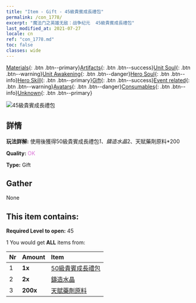 ```yaml
---
title: "Item - Gift - 45級貴賓成長禮包"
permalink: /con_1778/
excerpt: "魔法门之英雄无敌：战争纪元  45級貴賓成長禮包"
last_modified_at: 2021-07-27
locale: cn
ref: "con_1778.md"
toc: false
classes: wide
---
```

 [Materials](/ItemsCN/){: .btn .btn--primary}[Artifacts](/ItemsCN/Artifacts/){: .btn .btn--success}[Unit Soul](/ItemsCN/UnitSoul/){: .btn .btn--warning}[Unit Awakening](/ItemsCN/UnitAwakening/){: .btn .btn--danger}[Hero Soul](/ItemsCN/HeroSoul/){: .btn .btn--info}[Hero Skill](/ItemsCN/HeroSkill/){: .btn .btn--primary}[Gift](/ItemsCN/Gift/){: .btn .btn--success}[Event related](/ItemsCN/Events/){: .btn .btn--warning}[Avatars](/ItemsCN/Avatars/){: .btn .btn--danger}[Consumables](/ItemsCN/Consumables/){: .btn .btn--info}[Unknown](/ItemsCN/Unknown/){: .btn .btn--primary}

 ![45級貴賓成長禮包](/images/t/i_907220.png)

## 詳情
 **玩法詳解:** 使用後獲得50級貴賓成長禮包*1、鑄造水晶*2、天賦藥劑原料*200

 **Quality:** <span style="color: #DA70D6">OK</span>

 **Type:** Gift

## Gather

  None

## This item contains:

 **Required Level to open:** 45

 1 You would get **ALL** items  from:

  | Nr | Amount |     Item    |
  |:---|:-------|:------------|
  | 1 |  **1x** | [50級貴賓成長禮包](/cn/Items/con_1779/) |  | 
  | 2 |  **2x** | [鑄造水晶](/cn/Items/art_189/) |  | 
  | 3 |  **200x** | [天賦藥劑原料](/cn/Items/con_1120/) |  | 

